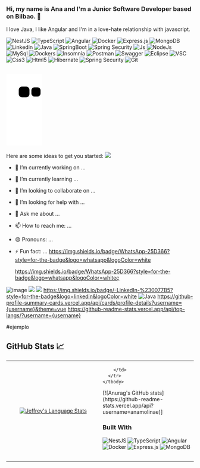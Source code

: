 ### Hi, my name is Ana and I'm a Junior Software Developer based on Bilbao. 👋

I love Java, I like Angular and I'm in a love-hate relationship with javascript.

<!--   <a href="https://www.linkedin.com/in/anamme/" target="_blank"><img src="https://img.shields.io/badge/-LinkedIn-%230077B5?style=for-the-badge&logo=linkedin&logoColor=white" target="_blank"></a> 	 -->
![NestJS](https://img.shields.io/badge/nestjs-%23E0234E.svg?style=for-the-badge&logo=nestjs&logoColor=white)
![TypeScript](https://img.shields.io/badge/typescript-%23007ACC.svg?style=for-the-badge&logo=typescript&logoColor=white)
![Angular](https://img.shields.io/badge/angular-%23DD0031.svg?style=for-the-badge&logo=angular&logoColor=white)
![Docker](https://img.shields.io/badge/docker-%230db7ed.svg?style=for-the-badge&logo=docker&logoColor=white)
![Express.js](https://img.shields.io/badge/express.js-%23404d59.svg?style=for-the-badge&logo=express&logoColor=%2361DAFB)
![MongoDB](https://img.shields.io/badge/MongoDB-%234ea94b.svg?style=for-the-badge&logo=mongodb&logoColor=white)
![Linkedin](https://img.shields.io/badge/-LinkedIn-%230077B5?style=for-the-badge&logo=linkedin&logoColor=white)
![Java](https://img.shields.io/badge/java-%23ED8B00.svg?style=for-the-badge&logo=java&logoColor=white)
![SpringBoot](https://img.shields.io/badge/Spring_Boot-F2F4F9?style=for-the-badge&logo=spring-boot)
![Spring Security](https://img.shields.io/badge/Spring_Security-6DB33F?style=for-the-badge&logo=Spring-Security&logoColor=white)
![Js](https://img.shields.io/badge/JavaScript-323330?style=for-the-badge&logo=javascript&logoColor=F7DF1E)
![NodeJs](https://img.shields.io/badge/Node.js-339933?style=for-the-badge&logo=nodedotjs&logoColor=white)
![MySql](https://img.shields.io/badge/MySQL-005C84?style=for-the-badge&logo=mysql&logoColor=white)
![Dockers](https://img.shields.io/badge/Docker-2CA5E0?style=for-the-badge&logo=docker&logoColor=white)
![Insomnia](https://img.shields.io/badge/Insomnia-5849be?style=for-the-badge&logo=Insomnia&logoColor=white)
![Postman](https://img.shields.io/badge/Postman-FF6C37?style=for-the-badge&logo=Postman&logoColor=white)
![Swagger](https://img.shields.io/badge/Swagger-85EA2D?style=for-the-badge&logo=Swagger&logoColor=white)
![Eclipse](https://img.shields.io/badge/Eclipse-2C2255?style=for-the-badge&logo=eclipse&logoColor=white)
![VSC](https://img.shields.io/badge/VSCode-0078D4?style=for-the-badge&logo=visual%20studio%20code&logoColor=white)
![Css3](https://img.shields.io/badge/CSS3-1572B6?style=for-the-badge&logo=css3&logoColor=white)
![Html5](https://img.shields.io/badge/HTML5-E34F26?style=for-the-badge&logo=html5&logoColor=white)
![Hibernate](https://img.shields.io/badge/Hibernate-59666C?style=for-the-badge&logo=Hibernate&logoColor=white)
![Spring Security](https://img.shields.io/badge/Spring_Security-6DB33F?style=for-the-badge&logo=Spring-Security&logoColor=white)
![Git](https://img.shields.io/badge/GIT-E44C30?style=for-the-badge&logo=git&logoColor=white)
  ##
 
  ![Snake animation](https://github.com/rafaballerini/rafaballerini/blob/output/github-contribution-grid-snake.svg)
 
</div>

Here are some ideas to get you started:
  <a href="https://www.linkedin.com/in/anamme/" target="_blank"><img src="https://img.shields.io/badge/-LinkedIn-%230077B5?style=for-the-badge&logo=linkedin&logoColor=white" target="_blank"></a> 
  
- 🔭 I’m currently working on ...
- 🌱 I’m currently learning ...
- 👯 I’m looking to collaborate on ...
- 🤔 I’m looking for help with ...
- 💬 Ask me about ...
- 📫 How to reach me: ...
- 😄 Pronouns: ...
- ⚡ Fun fact: ...
https://img.shields.io/badge/WhatsApp-25D366?style=for-the-badge&logo=whatsapp&logoColor=white

	https://img.shields.io/badge/WhatsApp-25D366?style=for-the-badge&logo=whatsapp&logoColor=whiteç
	
![image]({https://img.shields.io/badge/WhatsApp-25D366?style=for-the-badge&logo=whatsapp&logoColor=whiteç})
<img src="{https://img.shields.io/badge/WhatsApp-25D366?style=for-the-badge&logo=whatsapp&logoColor=whiteç}" />
<img src="{https://img.shields.io/badge/MySQL-005C84?style=for-the-badge&logo=mysql&logoColor=white}" />
https://img.shields.io/badge/-LinkedIn-%230077B5?style=for-the-badge&logo=linkedin&logoColor=white
![Java](https://img.shields.io/badge/java-%23ED8B00.svg?style=for-the-badge&logo=java&logoColor=white)
	https://github-profile-summary-cards.vercel.app/api/cards/profile-details?username={username}&theme=vue
https://github-readme-stats.vercel.app/api/top-langs/?username={username}

#ejemplo
## GitHub Stats 📈
<div align="center">
  <table width="100%">
    <tbody>
      <tr>
        <td width="50%" style="border: none !important;">
        <div align="center" width="100%">
          <a href="https://github.com/anamolinae">
            <img src="https://github-readme-stats.vercel.app/api/top-langs/?username=jeffreyc86&hide=ruby&layout=compact&hide_border=true&langs_count=6" alt="Jeffrey's Language Stats" vertical-align="middle"/>
          </a>
        </div>
        </td>
        <td width="50%" style="border: none !important;">
        
        </td>
      </tr>
    </tbody>
  <table>
<div>
[![Anurag's GitHub stats](https://github-readme-stats.vercel.app/api?username=anamolinae)]


### Built With
<!--[![Angular][Angular.io]][Angular-url]
* [![Nest][nestjs.com]][NestJs-url]
* [![Typescript][typescriptlang.org]][TypeScript-url]
* [![Dockers][docker.com]][Dockers-url]
* [![Express][expressjs.com]][Express-url]
* [![MongoDB][nestjs.com/techniques/mongodb]][MongoDB-url] 
##d
	mhgv --->

![NestJS](https://img.shields.io/badge/nestjs-%23E0234E.svg?style=for-the-badge&logo=nestjs&logoColor=white)
![TypeScript](https://img.shields.io/badge/typescript-%23007ACC.svg?style=for-the-badge&logo=typescript&logoColor=white)
![Angular](https://img.shields.io/badge/angular-%23DD0031.svg?style=for-the-badge&logo=angular&logoColor=white)
![Docker](https://img.shields.io/badge/docker-%230db7ed.svg?style=for-the-badge&logo=docker&logoColor=white)
![Express.js](https://img.shields.io/badge/express.js-%23404d59.svg?style=for-the-badge&logo=express&logoColor=%2361DAFB)
![MongoDB](https://img.shields.io/badge/MongoDB-%234ea94b.svg?style=for-the-badge&logo=mongodb&logoColor=white)

